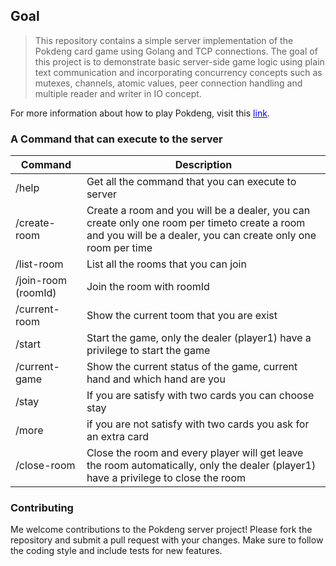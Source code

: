 ## Goal 
> This repository contains a simple server implementation of the Pokdeng card game using Golang and TCP connections. The goal of this project is to demonstrate basic server-side game logic using plain text communication and incorporating concurrency concepts such as mutexes, channels, atomic values, peer connection handling and multiple reader and writer in IO concept.



For more information about how to play Pokdeng, visit this <a style="color:blue;" href="https://www.coololdgames.com/card-games/gambling/pok-deng/">link</a>.


### A Command that can execute to the server 
| Command             | Description                                                                                                                                                   |
|---------------------|---------------------------------------------------------------------------------------------------------------------------------------------------------------|
| /help               | Get all the command that you can execute to server                                                                                                            |
| /create-room        | Create a room and you will be a dealer, you can create only one room per timeto create a room and you will be a dealer, you can create only one room per time |
| /list-room          | List all the rooms that you can join                                                                                                                          |
| /join-room (roomId) | Join the room with roomId                                                                                                                                     |
| /current-room       | Show the current toom that you are exist                                                                                                                      |
| /start              | Start the game, only the dealer (player1) have a privilege to start the game                                                                                  |
| /current-game       | Show the current status of the game, current hand and which hand are you                                                                                      |
| /stay               | If you are satisfy with two cards you can choose stay                                                                                                         |
| /more               | if you are not satisfy with two cards you ask for an extra card                                                                                               |
| /close-room         | Close the room and every player will get leave the room automatically, only the dealer (player1) have a privilege to close the room                           |


### Contributing
Me welcome contributions to the Pokdeng server project! Please fork the repository and submit a pull request with your changes. Make sure to follow the coding style and include tests for new features.

